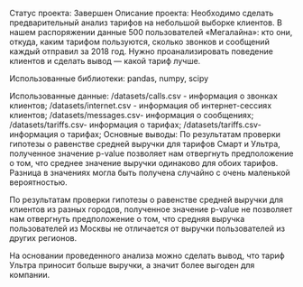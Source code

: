Статус проекта: Завершен
Описание проекта:
Необходимо сделать предварительный анализ тарифов на небольшой выборке клиентов. В нашем распоряжении данные 500 пользователей «Мегалайна»: кто они, откуда, каким тарифом пользуются, сколько звонков и сообщений каждый отправил за 2018 год. Нужно проанализировать поведение клиентов и сделать вывод — какой тариф лучше.

Использованные библиотеки:
pandas, numpy, scipy


Использованные данные:
/datasets/calls.csv - информация о звонках клиентов;
/datasets/internet.csv - информация об интернет-сессиях клиентов;
/datasets/messages.csv- информация о сообщениях;
/datasets/tariffs.csv- информация о тарифах;
/datasets/tariffs.csv- информация о тарифах;
Основные выводы:
По результатам проверки гипотезы о равенстве средней выручки для тарифов Смарт и Ультра, полученное значение p-value позволяет нам отвергнуть предположение о том, что среднее значение выручки одинаково для обоих тарифов. Разница в значениях могла быть получена случайно с очень маленькой вероятностью.

По результатам проверки гипотезы о равенстве средней выручки для клиентов из разных городов, полученное значение p-value не позволяет нам отвергнуть предположение о том, что средняя выручка пользователей из Москвы не отличается от выручки пользователей из других регионов.

На основании проведенного анализа можно сделать вывод, что тариф Ультра приносит больше выручки, а значит более выгоден для компании.
